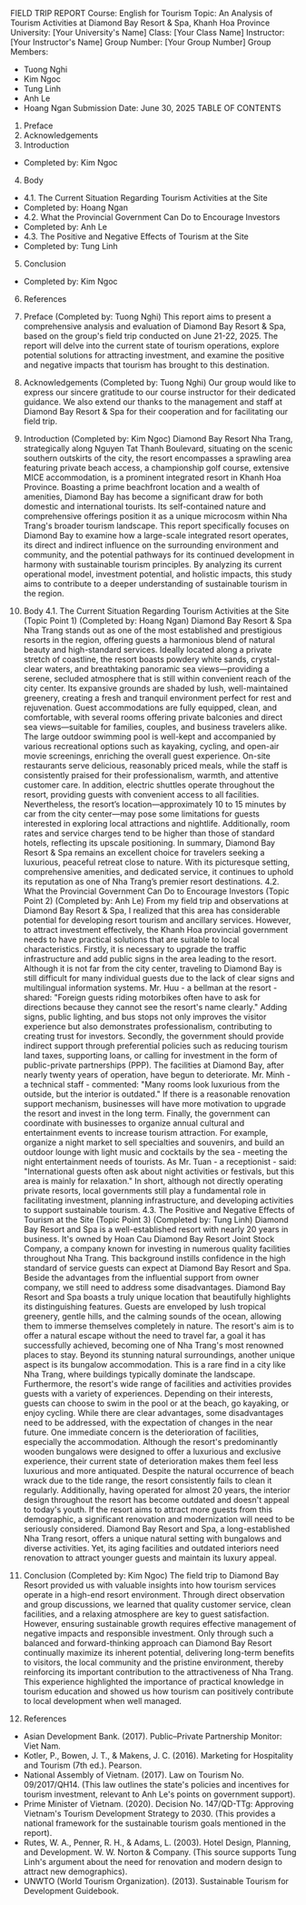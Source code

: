 FIELD TRIP REPORT
Course: English for Tourism
Topic: An Analysis of Tourism Activities at Diamond Bay Resort & Spa, Khanh Hoa Province
University: [Your University's Name]
Class: [Your Class Name]
Instructor: [Your Instructor's Name]
Group Number: [Your Group Number]
Group Members:
 * Tuong Nghi
 * Kim Ngoc
 * Tung Linh
 * Anh Le
 * Hoang Ngan
Submission Date: June 30, 2025
TABLE OF CONTENTS
1. Preface
2. Acknowledgements
3. Introduction
* Completed by: Kim Ngoc
4. Body
* 4.1. The Current Situation Regarding Tourism Activities at the Site
* Completed by: Hoang Ngan
* 4.2. What the Provincial Government Can Do to Encourage Investors
* Completed by: Anh Le
* 4.3. The Positive and Negative Effects of Tourism at the Site
* Completed by: Tung Linh
5. Conclusion
* Completed by: Kim Ngoc
6. References

1. Preface
(Completed by: Tuong Nghi)
This report aims to present a comprehensive analysis and evaluation of Diamond Bay Resort & Spa, based on the group's field trip conducted on June 21-22, 2025. The report will delve into the current state of tourism operations, explore potential solutions for attracting investment, and examine the positive and negative impacts that tourism has brought to this destination.
2. Acknowledgements
(Completed by: Tuong Nghi)
Our group would like to express our sincere gratitude to our course instructor for their dedicated guidance. We also extend our thanks to the management and staff at Diamond Bay Resort & Spa for their cooperation and for facilitating our field trip.
3. Introduction
(Completed by: Kim Ngoc)
Diamond Bay Resort Nha Trang, strategically along Nguyen Tat Thanh Boulevard, situating on the scenic southern outskirts of the city, the resort encompasses a sprawling area featuring private beach access, a championship golf course, extensive MICE accommodation, is a prominent integrated resort in Khanh Hoa Province. Boasting a prime beachfront location and a wealth of amenities, Diamond Bay has become a significant draw for both domestic and international tourists. Its self-contained nature and comprehensive offerings position it as a unique microcosm within Nha Trang's broader tourism landscape. This report specifically focuses on Diamond Bay to examine how a large-scale integrated resort operates, its direct and indirect influence on the surrounding environment and community, and the potential pathways for its continued development in harmony with sustainable tourism principles. By analyzing its current operational model, investment potential, and holistic impacts, this study aims to contribute to a deeper understanding of sustainable tourism in the region.
4. Body
4.1. The Current Situation Regarding Tourism Activities at the Site (Topic Point 1)
(Completed by: Hoang Ngan)
Diamond Bay Resort & Spa Nha Trang stands out as one of the most established and prestigious resorts in the region, offering guests a harmonious blend of natural beauty and high-standard services. Ideally located along a private stretch of coastline, the resort boasts powdery white sands, crystal-clear waters, and breathtaking panoramic sea views—providing a serene, secluded atmosphere that is still within convenient reach of the city center. Its expansive grounds are shaded by lush, well-maintained greenery, creating a fresh and tranquil environment perfect for rest and rejuvenation.
Guest accommodations are fully equipped, clean, and comfortable, with several rooms offering private balconies and direct sea views—suitable for families, couples, and business travelers alike. The large outdoor swimming pool is well-kept and accompanied by various recreational options such as kayaking, cycling, and open-air movie screenings, enriching the overall guest experience. On-site restaurants serve delicious, reasonably priced meals, while the staff is consistently praised for their professionalism, warmth, and attentive customer care. In addition, electric shuttles operate throughout the resort, providing guests with convenient access to all facilities.
Nevertheless, the resort’s location—approximately 10 to 15 minutes by car from the city center—may pose some limitations for guests interested in exploring local attractions and nightlife. Additionally, room rates and service charges tend to be higher than those of standard hotels, reflecting its upscale positioning.
In summary, Diamond Bay Resort & Spa remains an excellent choice for travelers seeking a luxurious, peaceful retreat close to nature. With its picturesque setting, comprehensive amenities, and dedicated service, it continues to uphold its reputation as one of Nha Trang’s premier resort destinations.
4.2. What the Provincial Government Can Do to Encourage Investors (Topic Point 2)
(Completed by: Anh Le)
From my field trip and observations at Diamond Bay Resort & Spa, I realized that this area has considerable potential for developing resort tourism and ancillary services. However, to attract investment effectively, the Khanh Hoa provincial government needs to have practical solutions that are suitable to local characteristics.
Firstly, it is necessary to upgrade the traffic infrastructure and add public signs in the area leading to the resort. Although it is not far from the city center, traveling to Diamond Bay is still difficult for many individual guests due to the lack of clear signs and multilingual information systems. Mr. Huu - a bellman at the resort - shared: "Foreign guests riding motorbikes often have to ask for directions because they cannot see the resort's name clearly." Adding signs, public lighting, and bus stops not only improves the visitor experience but also demonstrates professionalism, contributing to creating trust for investors.
Secondly, the government should provide indirect support through preferential policies such as reducing tourism land taxes, supporting loans, or calling for investment in the form of public-private partnerships (PPP). The facilities at Diamond Bay, after nearly twenty years of operation, have begun to deteriorate. Mr. Minh - a technical staff - commented: "Many rooms look luxurious from the outside, but the interior is outdated." If there is a reasonable renovation support mechanism, businesses will have more motivation to upgrade the resort and invest in the long term.
Finally, the government can coordinate with businesses to organize annual cultural and entertainment events to increase tourism attraction. For example, organize a night market to sell specialties and souvenirs, and build an outdoor lounge with light music and cocktails by the sea - meeting the night entertainment needs of tourists. As Mr. Tuan - a receptionist - said: "International guests often ask about night activities or festivals, but this area is mainly for relaxation."
In short, although not directly operating private resorts, local governments still play a fundamental role in facilitating investment, planning infrastructure, and developing activities to support sustainable tourism.
4.3. The Positive and Negative Effects of Tourism at the Site (Topic Point 3)
(Completed by: Tung Linh)
Diamond Bay Resort and Spa is a well-established resort with nearly 20 years in business. It's owned by Hoan Cau Diamond Bay Resort Joint Stock Company, a company known for investing in numerous quality facilities throughout Nha Trang. This background instills confidence in the high standard of service guests can expect at Diamond Bay Resort and Spa. Beside the advantages from the influential support from owner company, we still need to address some disadvantages.
Diamond Bay Resort and Spa boasts a truly unique location that beautifully highlights its distinguishing features. Guests are enveloped by lush tropical greenery, gentle hills, and the calming sounds of the ocean, allowing them to immerse themselves completely in nature. The resort's aim is to offer a natural escape without the need to travel far, a goal it has successfully achieved, becoming one of Nha Trang's most renowned places to stay. Beyond its stunning natural surroundings, another unique aspect is its bungalow accommodation. This is a rare find in a city like Nha Trang, where buildings typically dominate the landscape. Furthermore, the resort's wide range of facilities and activities provides guests with a variety of experiences. Depending on their interests, guests can choose to swim in the pool or at the beach, go kayaking, or enjoy cycling.
While there are clear advantages, some disadvantages need to be addressed, with the expectation of changes in the near future. One immediate concern is the deterioration of facilities, especially the accommodation. Although the resort's predominantly wooden bungalows were designed to offer a luxurious and exclusive experience, their current state of deterioration makes them feel less luxurious and more antiquated. Despite the natural occurrence of beach wrack due to the tide range, the resort consistently fails to clean it regularly. Additionally, having operated for almost 20 years, the interior design throughout the resort has become outdated and doesn't appeal to today's youth. If the resort aims to attract more guests from this demographic, a significant renovation and modernization will need to be seriously considered.
Diamond Bay Resort and Spa, a long-established Nha Trang resort, offers a unique natural setting with bungalows and diverse activities. Yet, its aging facilities and outdated interiors need renovation to attract younger guests and maintain its luxury appeal.
5. Conclusion
(Completed by: Kim Ngoc)
The field trip to Diamond Bay Resort provided us with valuable insights into how tourism services operate in a high-end resort environment. Through direct observation and group discussions, we learned that quality customer service, clean facilities, and a relaxing atmosphere are key to guest satisfaction. However, ensuring sustainable growth requires effective management of negative impacts and responsible investment. Only through such a balanced and forward-thinking approach can Diamond Bay Resort continually maximize its inherent potential, delivering long-term benefits to visitors, the local community and the pristine environment, thereby reinforcing its important contribution to the attractiveness of Nha Trang. This experience highlighted the importance of practical knowledge in tourism education and showed us how tourism can positively contribute to local development when well managed.
6. References
 * Asian Development Bank. (2017). Public–Private Partnership Monitor: Viet Nam.
 * Kotler, P., Bowen, J. T., & Makens, J. C. (2016). Marketing for Hospitality and Tourism (7th ed.). Pearson.
 * National Assembly of Vietnam. (2017). Law on Tourism No. 09/2017/QH14. (This law outlines the state's policies and incentives for tourism investment, relevant to Anh Le's points on government support).
 * Prime Minister of Vietnam. (2020). Decision No. 147/QD-TTg: Approving Vietnam's Tourism Development Strategy to 2030. (This provides a national framework for the sustainable tourism goals mentioned in the report).
 * Rutes, W. A., Penner, R. H., & Adams, L. (2003). Hotel Design, Planning, and Development. W. W. Norton & Company. (This source supports Tung Linh's argument about the need for renovation and modern design to attract new demographics).
 * UNWTO (World Tourism Organization). (2013). Sustainable Tourism for Development Guidebook.
